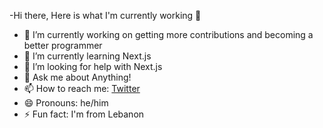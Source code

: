 -Hi there, Here is what I'm currently working 👋

- 🔭 I’m currently working on getting more contributions and becoming a better programmer
- 🌱 I’m currently learning Next.js
- 🤔 I’m looking for help with Next.js
- 💬 Ask me about Anything!
- 📫 How to reach me: [Twitter](https://twitter.com/Pixlerfrost)
- 😄 Pronouns: he/him
- ⚡ Fun fact: I'm from Lebanon

